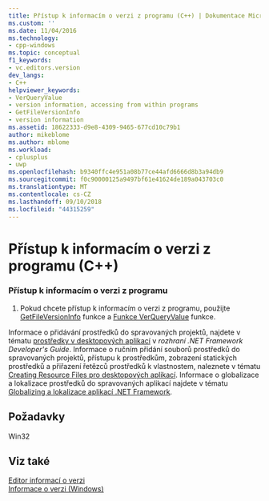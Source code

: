 ```yaml
---
title: Přístup k informacím o verzi z programu (C++) | Dokumentace Microsoftu
ms.custom: ''
ms.date: 11/04/2016
ms.technology:
- cpp-windows
ms.topic: conceptual
f1_keywords:
- vc.editors.version
dev_langs:
- C++
helpviewer_keywords:
- VerQueryValue
- version information, accessing from within programs
- GetFileVersionInfo
- version information
ms.assetid: 18622333-d9e8-4309-9465-677cd10c79b1
author: mikeblome
ms.author: mblome
ms.workload:
- cplusplus
- uwp
ms.openlocfilehash: b9340ffc4e951a08b77ce44afd6666d8b3a94db9
ms.sourcegitcommit: f0c90000125a9497bf61e41624de189a043703c0
ms.translationtype: MT
ms.contentlocale: cs-CZ
ms.lasthandoff: 09/10/2018
ms.locfileid: "44315259"
---
```

# <a name="accessing-version-information-from-within-your-program-c"></a>Přístup k informacím o verzi z programu (C++)

### <a name="to-access-version-information-from-within-your-program"></a>Přístup k informacím o verzi z programu

1. Pokud chcete přístup k informacím o verzi z programu, použijte [GetFileVersionInfo](/windows/desktop/api/winver/nf-winver-getfileversioninfoa) funkce a [Funkce VerQueryValue](/windows/desktop/api/winver/nf-winver-verqueryvaluea) funkce.

Informace o přidávání prostředků do spravovaných projektů, najdete v tématu [prostředky v desktopových aplikací](/dotnet/framework/resources/index) v *rozhraní .NET Framework Developer's Guide*. Informace o ručním přidání souborů prostředků do spravovaných projektů, přístupu k prostředkům, zobrazení statických prostředků a přiřazení řetězců prostředků k vlastnostem, naleznete v tématu [Creating Resource Files pro desktopových aplikací](/dotnet/framework/resources/creating-resource-files-for-desktop-apps). Informace o globalizace a lokalizace prostředků do spravovaných aplikací najdete v tématu [Globalizing a lokalizace aplikací .NET Framework](/dotnet/standard/globalization-localization/index).

## <a name="requirements"></a>Požadavky

Win32

## <a name="see-also"></a>Viz také

[Editor informací o verzi](../windows/version-information-editor.md)  
[Informace o verzi (Windows)](https://msdn.microsoft.com/library/windows/desktop/ms646981.aspx)